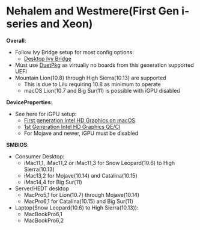 # Nehalem and Westmere(First Gen i-series and Xeon)

**Overall**:

* Follow Ivy Bridge setup for most config options:
  * [Desktop Ivy Bridge](../../config.plist/ivy-bridge.md)
* Must use [DuetPkg](../../extras/legacy.md) as virtually no boards from this generation supported UEFI
* Mountain Lion(10.8) through High Sierra(10.13) are supported
  * This is due to Lilu requiring 10.8 as minimum to operate
  * macOS Lion(10.7 and Big Sur(11) is possible with iGPU disabled

**DeviceProperties**:

* See here for iGPU setup:
  * [First generation Intel HD Graphics on macOS](https://github.com/Goldfish64/ArrandaleGraphicsHackintosh)
  * [1st Generation Intel HD Graphics QE/CI](https://github.com/acidanthera/WhateverGreen/blob/master/Manual/FAQ.IntelHD.en.md#intel-hd-graphics-first-generation--ironlake-arrandale-processors)
  * For Mojave and newer, iGPU must be disabled

**SMBIOS**:

* Consumer Desktop:
  * iMac11,1, iMac11,2 or iMac11,3 for Snow Leopard(10.6) to High Sierra(10.13)
  * iMac13,2 for Mojave(10.14) and Catalina(10.15)
  * iMac14,4 for Big Sur(11)
* Server/HEDT desktop
  * MacPro5,1 for Lion(10.7) through Mojave(10.14)
  * MacPro6,1 for Catalina(10.15) and Big Sur(11)
* Laptop(Snow Leopard(10.6) to High Sierra(10.13)):
  * MacBookPro6,1
  * MacBookPro6,2
